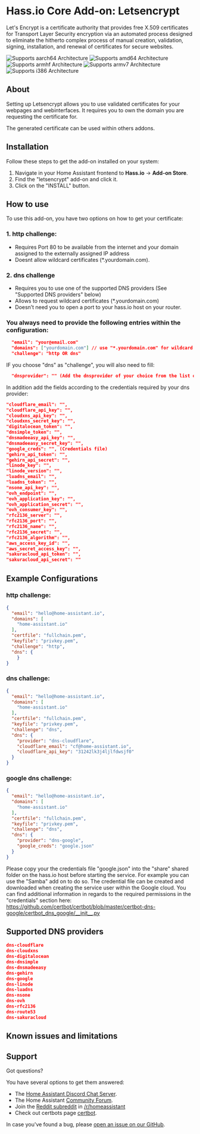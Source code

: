 # Hass.io Core Add-on: Letsencrypt

Let's Encrypt is a certificate authority that provides free X.509 certificates for Transport Layer Security encryption via an automated process designed to eliminate the hitherto complex process of manual creation, validation, signing, installation, and renewal of certificates for secure websites.

![Supports aarch64 Architecture][aarch64-shield] ![Supports amd64 Architecture][amd64-shield] ![Supports armhf Architecture][armhf-shield] ![Supports armv7 Architecture][armv7-shield] ![Supports i386 Architecture][i386-shield]

## About

Setting up Letsencrypt allows you to use validated certificates for your webpages and webinterfaces.
It requires you to own the domain you are requesting the certificate for.

The generated certificate can be used within others addons.

## Installation

Follow these steps to get the add-on installed on your system:

1. Navigate in your Home Assistant frontend to **Hass.io** -> **Add-on Store**.
2. Find the "letsencrypt" add-on and click it.
3. Click on the "INSTALL" button.

## How to use

To use this add-on, you have two options on how to get your certificate:

### 1. http challenge:
   - Requires Port 80 to be available from the internet and your domain assigned to the externally assigned IP address
   - Doesnt allow wildcard certificates (*.yourdomain.com).

### 2. dns challenge
   - Requires you to use one of the supported DNS providers (See "Supported DNS providers" below)
   - Allows to request wildcard certificates (*.yourdomain.com)
   - Doesn’t need you to open a port to your hass.io host on your router.

### You always need to provide the following entries within the configuration:

```json
  "email": "your@email.com"
  "domains": ["yourdomain.com"] // use "*.yourdomain.com" for wildcard certificates.
  "challenge": "http OR dns"
```

IF you choose "dns" as "challenge", you will also need to fill:

```json
  "dnsprovider": "" (Add the dnsprovider of your choice from the list of "Supported DNS providers" below)
```

In addition add the fields according to the credentials required by your dns provider:

```json
"cloudflare_email": "",
"cloudflare_api_key": "",
"cloudxns_api_key": "",
"cloudxns_secret_key": "",
"digitalocean_token": "",
"dnsimple_token": "",
"dnsmadeeasy_api_key": "",
"dnsmadeeasy_secret_key": "",
"google_creds": "", (Credentials file)
"gehirn_api_token": "",
"gehirn_api_secret": "",
"linode_key": "",
"linode_version": "",
"luadns_email": "",
"luadns_token": "",
"nsone_api_key": "",
"ovh_endpoint": "",
"ovh_application_key": "",
"ovh_application_secret": "",
"ovh_consumer_key": "",
"rfc2136_server": "",
"rfc2136_port": "",
"rfc2136_name": "",
"rfc2136_secret": "",
"rfc2136_algorithm": "",
"aws_access_key_id": "",
"aws_secret_access_key": "",
"sakuracloud_api_token": "",
"sakuracloud_api_secret": ""
```

## Example Configurations


### http challenge:
```json
{
  "email": "hello@home-assistant.io",
  "domains": [
    "home-assistant.io"
  ],
  "certfile": "fullchain.pem",
  "keyfile": "privkey.pem",
  "challenge": "http",
  "dns": {
    }
}
```


### dns challenge:
```json
{
  "email": "hello@home-assistant.io",
  "domains": [
    "home-assistant.io"
  ],
  "certfile": "fullchain.pem",
  "keyfile": "privkey.pem",
  "challenge": "dns",
  "dns": {
    "provider": "dns-cloudflare",
    "cloudflare_email": "cf@home-assistant.io",
    "cloudflare_api_key": "31242lk3j4ljlfdwsjf0"
  }
}
```


### google dns challenge:
```json
{
  "email": "hello@home-assistant.io",
  "domains": [
    "home-assistant.io"
  ],
  "certfile": "fullchain.pem",
  "keyfile": "privkey.pem",
  "challenge": "dns",
  "dns": {
    "provider": "dns-google",
    "google_creds": "google.json"
  }
}
```
Please copy your the credentials file "google.json" into the "share" shared folder on the hass.io host before starting the service. For example you can use the "Samba" add on to do so.
The credential file can be created and downloaded when creating the service user within the Google cloud.
You can find additional information in regards to the required permissions in the "credentials" section here:
https://github.com/certbot/certbot/blob/master/certbot-dns-google/certbot_dns_google/__init__.py


## Supported DNS providers

```json
dns-cloudflare
dns-cloudxns
dns-digitalocean
dns-dnsimple
dns-dnsmadeeasy
dns-gehirn
dns-google
dns-linode
dns-luadns
dns-nsone
dns-ovh
dns-rfc2136
dns-route53
dns-sakuracloud
```

## Known issues and limitations


## Support

Got questions?

You have several options to get them answered:

- The [Home Assistant Discord Chat Server][discord].
- The Home Assistant [Community Forum][forum].
- Join the [Reddit subreddit][reddit] in [/r/homeassistant][reddit]
- Check out certbots page [certbot].

In case you've found a bug, please [open an issue on our GitHub][issue].

[aarch64-shield]: https://img.shields.io/badge/aarch64-yes-green.svg
[amd64-shield]: https://img.shields.io/badge/amd64-yes-green.svg
[armhf-shield]: https://img.shields.io/badge/armhf-yes-green.svg
[armv7-shield]: https://img.shields.io/badge/armv7-yes-green.svg
[i386-shield]: https://img.shields.io/badge/i386-yes-green.svg
[discord]: https://discord.gg/c5DvZ4e
[forum]: https://community.home-assistant.io
[issue]: https://github.com/home-assistant/hassio-addons/issues
[certbot]: https://certbot.eff.org
[reddit]: https://reddit.com/r/homeassistant
